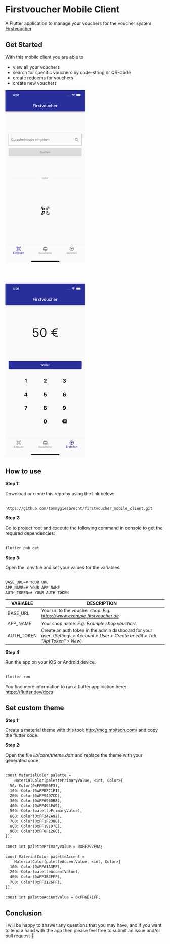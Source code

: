 # Firstvoucher Mobile Client

A Flutter application to manage your vouchers for the voucher system [Firstvoucher](https://www.firstvoucher.com/).

##  Get Started

With this mobile client you are able to
- view all your vouchers
- search for specific vouchers by code-string or QR-Code
- create redeems for vouchers
- create new vouchers

<img src="/docs/Screen%20Shot%20Search.png" width="50%">

<br> <br> 

<img src="/docs/Screen%20Shot%20Create.png" width="50%">


## How to use

**Step 1:**

Download or clone this repo by using the link below:

```

https://github.com/tommygiesbrecht/firstvoucher_mobile_client.git

```

**Step 2:**

Go to project root and execute the following command in console to get the required dependencies:

```

flutter pub get

```

**Step 3:**

Open the *.env* file and set your values for the variables.

```

BASE_URL=# YOUR URL  
APP_NAME=# YOUR APP NAME  
AUTH_TOKEN=# YOUR AUTH TOKEN

```

| VARIABLE | DESCRIPTION |
|--|--|
| BASE_URL | Your url to the voucher shop. *E.g. https://www.example.firstvoucher.de* |
| APP_NAME | Your shop name. *E.g. Example shop vouchers* |
| AUTH_TOKEN | Create an auth token in the admin dashboard for your user. (*Settings > Account > User > Create or edit > Tab "Api Token" > New*) |

**Step 4:**

Run the app on your iOS or Android device.

```

flutter run

```

You find more information to run a flutter application here: https://flutter.dev/docs

## Set custom theme

**Step 1:**

Create a material theme with this tool: http://mcg.mbitson.com/ and copy the flutter code.

**Step 2:**

Open the file *lib/core/theme.dart* and replace the theme with your generated code.

```

const MaterialColor palette =  
    MaterialColor(palettePrimaryValue, <int, Color>{  
  50: Color(0xFFE5E6F3),  
  100: Color(0xFFBFC1E1),  
  200: Color(0xFF9497CD),  
  300: Color(0xFF696DB8),  
  400: Color(0xFF494EA9),  
  500: Color(palettePrimaryValue),  
  600: Color(0xFF242A92),  
  700: Color(0xFF1F2388),  
  800: Color(0xFF191D7E),  
  900: Color(0xFF0F126C),  
});  
  
const int palettePrimaryValue = 0xFF292F9A;  
  
const MaterialColor paletteAccent =  
    MaterialColor(paletteAccentValue, <int, Color>{  
  100: Color(0xFFA1A3FF),  
  200: Color(paletteAccentValue),  
  400: Color(0xFF3B3FFF),  
  700: Color(0xFF2126FF),  
});  
  
const int paletteAccentValue = 0xFF6E71FF;

```

##  Conclusion

I will be happy to answer any questions that you may have, and if you want to lend a hand with the app then please feel free to submit an issue and/or pull request 🙂